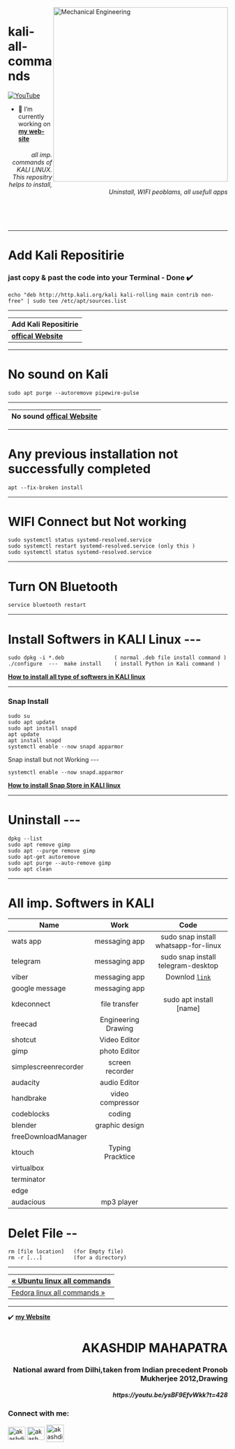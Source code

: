 <img align="right" alt="Mechanical Engineering" width="400" src="https://user-images.githubusercontent.com/81384987/206849634-955fcda0-a46b-4624-a5ad-fa4ffa1eef43.png"> 

# kali-all-commands
[![YouTube](https://yt3.ggpht.com/7tPHyFi7-QyTnhpc484ZzTuRp0fZSY-CUuykvzuKdKYIwt0fmw98SWMqwRy_7pZ6LQzEYJlvXA=s88-c-k-c0x00ffffff-no-rj-mo)](https://www.youtube.com/channel/UCxvmp634YDc41xCWOdvWqoQ)
<br>
- 🔭 I’m currently working on [**my web-site**](https://akashdip2001.github.io/linktree/)


<h6 align="right">all imp. commands of KALI LINUX. This repositry helps to install, Uninstall, WIFI peoblams, all usefull apps </h6>
<br>
<br>

---
# Add Kali Repositirie
<h3> jast copy & past the code into your Terminal - Done ✔️  </h3>

```
echo "deb http://http.kali.org/kali kali-rolling main contrib non-free" | sudo tee /etc/apt/sources.list
```
---
| Add Kali Repositirie |
|---|
| [**offical Website**](https://www.kali.org/docs/general-use/kali-linux-sources-list-repositories/) |


---
# No sound on Kali
```
sudo apt purge --autoremove pipewire-pulse
```
---
| No sound [**offical Website**](https://www.kali.org/docs/troubleshooting/no-sound/) |
|---|

---
# Any previous installation not successfully completed
```
apt --fix-broken install
```

---

# WIFI Connect but Not working 
```
sudo systemctl status systemd-resolved.service 
sudo systemctl restart systemd-resolved.service (only this )
sudo systemctl status systemd-resolved.service 
```
---
# Turn ON Bluetooth
```
service bluetooth restart
```
---
# Install Softwers in KALI Linux ---
```
sudo dpkg -i *.deb                ( normal .deb file install command )
./configure  ---  make install    ( install Python in Kali command )
```       
       
[**How to install all type of softwers in KALI linux**](https://youtu.be/fDod27oOZCM)      

---
<h3>Snap Install</h3>

```
sudo su
sudo apt update
sudo apt install snapd
apt update
apt install snapd
systemctl enable --now snapd apparmor
```

Snap install but not Working ---
```
systemctl enable --now snapd.apparmor
```         
[**How to install Snap Store in KALI linux**](https://youtu.be/P_qg4ujwypE)

---

# Uninstall  --- 
```
dpkg --list
sudo apt remove gimp
sudo apt --purge remove gimp
sudo apt-get autoremove
sudo apt purge --auto-remove gimp
sudo apt clean
```
---
# All imp. Softwers in KALI

| Name  |    Work       |  Code        |
|-------|:-------------:|:------------:|
| wats app | messaging app | sudo snap install whatsapp-for-linux |
| telegram | messaging app | sudo snap install telegram-desktop |
| viber | messaging app | Downlod [`link`](https://www.viber.com/en/download/) |
| google message | messaging app |
| kdeconnect | file transfer | sudo apt install [name]
| freecad | Engineering Drawing |
| shotcut | Video Editor |
| gimp | photo Editor |
| simplescreenrecorder | screen recorder |
| audacity | audio Editor |
| handbrake | video compressor |
| codeblocks | coding |
| blender | graphic design |
| freeDownloadManager |
| ktouch | Typing Pracktice |
| virtualbox |
| terminator |
| edge | 
| audacious | mp3 player |


# Delet File --  
```
rm [file location]   (for Empty file)
rm -r [...]          (for a directory)
```
---

| <a href="https://akashdip2001.github.io/ubuntu-all-commaands/" class="previous">&laquo; Ubuntu linux all commands</a> <br/> |
|-----------------------------------------------------------------------------------------------------------------------------|
| <a href="https://akashdip2001.github.io/fedora-all-imp-commands/" class="next">Fedora linux all commands &raquo;</a> |

---
✔️ [**my Website**](https://akashdip2001.github.io/linktree/)
<h1 align="right">AKASHDIP MAHAPATRA</h1>
<h3 align="right">National award from Dilhi,taken from Indian precedent Pronob Mukherjee 2012,Drawing</h3>
<h5 align="right">https://youtu.be/ysBF9EfvWkk?t=428</h5>

<h3 align="left">Connect with me:</h3>
<p align="left">


<a href="https://linkedin.com/in/akashdip-mahapatra-330687204" target="blank"><img align="center" src="https://raw.githubusercontent.com/rahuldkjain/github-profile-readme-generator/master/src/images/icons/Social/linked-in-alt.svg" alt="akashdip-mahapatra-330687204" height="30" width="40" /></a>
<a href="https://www.youtube.com/c/akash aot" target="blank"><img align="center" src="https://raw.githubusercontent.com/rahuldkjain/github-profile-readme-generator/master/src/images/icons/Social/youtube.svg" alt="akash aot" height="30" width="40" /></a>
<a href="https://akashdip2001.github.io/linktree/" target="blank"><img align="center" src="https://yt3.ggpht.com/7tPHyFi7-QyTnhpc484ZzTuRp0fZSY-CUuykvzuKdKYIwt0fmw98SWMqwRy_7pZ6LQzEYJlvXA=s88-c-k-c0x00ffffff-no-rj-mo" alt="akashdip2001" height="40" width="40" /></a>

</p>
